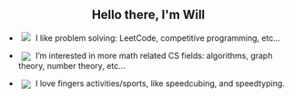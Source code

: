 <h2 align="center">Hello there, I'm Will</h2>

- <img src="https://img.icons8.com/cotton/20/000000/innovation.png" style="vertical-align:baseline;margin:0px 5px"/> I like problem solving: LeetCode, competitive programming, etc...

- <img src="https://img.icons8.com/ios/20/000000/sigma.png" style="vertical-align:middle;margin:0px 5px"/>  I’m interested in more math related CS fields: algorithms, graph theory, number theory, etc...

- <img src="https://img.icons8.com/color/20/000000/rubiks-cube.png" style="vertical-align:middle;margin:0px 5px"/></a> 
I love fingers activities/sports, like speedcubing, and speedtyping.
